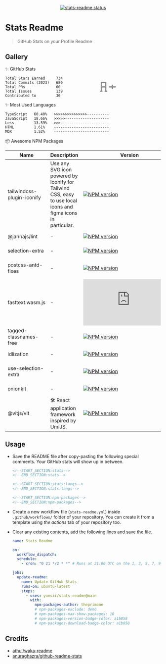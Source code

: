 <p align="center">
  <a href="https://github.com/yunsii/stats-readme/actions"><img alt="stats-readme status" src="https://github.com/yunsii/stats-readme/workflows/build-test/badge.svg"></a>
</p>

# Stats Readme

> GitHub Stats on your Profile Readme

## Gallery

✨ GitHub Stats

<!--START_SECTION:stats-->

```text
Total Stars Earned     734                
Total Commits (2023)   680                 ╔═╗    
Total PRs              60                  ╠═╣ ═╬═
Total Issues           139                 ╩ ╩    
Contributed to         36                 
```

<!--END_SECTION:stats-->

✨ Most Used Languages

<!--START_SECTION:stats:langs-->

```text
TypeScript   60.40%   >>>>>>>>>>>>>>>----------
JavaScript   18.66%   >>>>>--------------------
Less         13.59%   >>>----------------------
HTML         1.61%    -------------------------
MDX          1.52%    -------------------------
```

<!--END_SECTION:stats:langs-->

📦 Awesome NPM Packages

<!--START_SECTION:npm-packages-->

| Name | Description | Version | Downloads |
| ---- | ----------- | ------- | --------- |
| tailwindcss-plugin-iconify | Use any SVG icon powered by Iconify for Tailwind CSS, easy to use local icons and figma icons in particular. | [![NPM version](https://img.shields.io/npm/v/tailwindcss-plugin-iconify?color=a1b858)](https://www.npmjs.com/package/tailwindcss-plugin-iconify) | [![Download monthly](https://img.shields.io/npm/dm/tailwindcss-plugin-iconify.svg?color=a1b858))](https://www.npmjs.com/package/tailwindcss-plugin-iconify |
| @jannajs/lint | - | [![NPM version](https://img.shields.io/npm/v/@jannajs/lint?color=a1b858)](https://www.npmjs.com/package/@jannajs/lint) | [![Download monthly](https://img.shields.io/npm/dm/@jannajs/lint.svg?color=a1b858))](https://www.npmjs.com/package/@jannajs/lint |
| selection-extra | - | [![NPM version](https://img.shields.io/npm/v/selection-extra?color=a1b858)](https://www.npmjs.com/package/selection-extra) | [![Download monthly](https://img.shields.io/npm/dm/selection-extra.svg?color=a1b858))](https://www.npmjs.com/package/selection-extra |
| postcss-antd-fixes | - | [![NPM version](https://img.shields.io/npm/v/postcss-antd-fixes?color=a1b858)](https://www.npmjs.com/package/postcss-antd-fixes) | [![Download monthly](https://img.shields.io/npm/dm/postcss-antd-fixes.svg?color=a1b858))](https://www.npmjs.com/package/postcss-antd-fixes |
| fasttext.wasm.js | - | [![NPM version](https://img.shields.io/npm/v/fasttext.wasm.js?color=a1b858)](https://www.npmjs.com/package/fasttext.wasm.js) | [![Download monthly](https://img.shields.io/npm/dm/fasttext.wasm.js.svg?color=a1b858))](https://www.npmjs.com/package/fasttext.wasm.js |
| tagged-classnames-free | - | [![NPM version](https://img.shields.io/npm/v/tagged-classnames-free?color=a1b858)](https://www.npmjs.com/package/tagged-classnames-free) | [![Download monthly](https://img.shields.io/npm/dm/tagged-classnames-free.svg?color=a1b858))](https://www.npmjs.com/package/tagged-classnames-free |
| idlization | - | [![NPM version](https://img.shields.io/npm/v/idlization?color=a1b858)](https://www.npmjs.com/package/idlization) | [![Download monthly](https://img.shields.io/npm/dm/idlization.svg?color=a1b858))](https://www.npmjs.com/package/idlization |
| use-selection-extra | - | [![NPM version](https://img.shields.io/npm/v/use-selection-extra?color=a1b858)](https://www.npmjs.com/package/use-selection-extra) | [![Download monthly](https://img.shields.io/npm/dm/use-selection-extra.svg?color=a1b858))](https://www.npmjs.com/package/use-selection-extra |
| onionkit | - | [![NPM version](https://img.shields.io/npm/v/onionkit?color=a1b858)](https://www.npmjs.com/package/onionkit) | [![Download monthly](https://img.shields.io/npm/dm/onionkit.svg?color=a1b858))](https://www.npmjs.com/package/onionkit |
| @vitjs/vit | 🛠 React application framework inspired by UmiJS. | [![NPM version](https://img.shields.io/npm/v/@vitjs/vit?color=a1b858)](https://www.npmjs.com/package/@vitjs/vit) | [![Download monthly](https://img.shields.io/npm/dm/@vitjs/vit.svg?color=a1b858))](https://www.npmjs.com/package/@vitjs/vit |

<!--END_SECTION:npm-packages-->

## Usage

- Save the README file after copy-pasting the following special comments. Your GitHub stats will show up in between.

  ```md
  <!--START_SECTION:stats-->
  <!--END_SECTION:stats-->

  <!--START_SECTION:stats:langs-->
  <!--END_SECTION:stats:langs-->

  <!--START_SECTION:npm-packages-->
  <!--END_SECTION:npm-packages-->
  ```

- Create a new workflow file (`stats-readme.yml`) inside `.github/workflows/` folder of your repository. You can create it from a template using *the actions* tab of your repository too.
- Clear any existing contents, add the following lines and save the file.

  ```yml
  name: Stats Readme

  on:
    workflow_dispatch:
    schedule:
      - cron: "0 21 */2 * *" # Runs at 21:00 UTC on the 1, 3, 5, 7, 9, 11, 13, 15, 17, 19, 21, 23, 25, 27, 29 and 31st of every month

  jobs:
    update-readme:
      name: Update GitHub Stats
      runs-on: ubuntu-latest
      steps:
        - uses: yunsii/stats-readme@main
          with:
            npm-packages-author: theprimone
            # npm-packages-exclude: demo
            # npm-packages-max-show-packages: 10
            # npm-packages-version-badge-color: a1b858
            # npm-packages-download-badge-color: a1b858
  ```


## Credits

- [athul/waka-readme](https://github.com/athul/waka-readme)
- [anuraghazra/github-readme-stats](https://github.com/anuraghazra/github-readme-stats)
